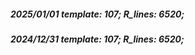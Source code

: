 ##### 2025/01/01   template: 107;   R_lines: 6520;
##### 2024/12/31   template: 107;   R_lines: 6520;

